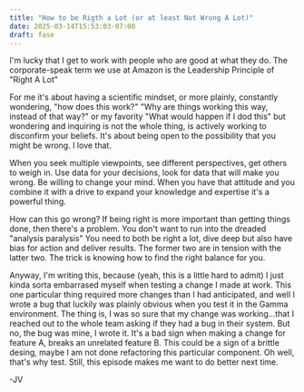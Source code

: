 ```yaml
---
title: "How to be Rigth a Lot (or at least Not Wrong A Lot)"
date: 2025-03-14T15:53:03-07:00
draft: fase
---
```



I'm lucky that I get to work with people who are good at what they do. 
The corporate-speak term we use at Amazon is the Leadership Principle of "Right A Lot"

For me it's about having a scientific mindset, or more plainly, constantly wondering, "how does this work?"
"Why are things working this way, instead of that way?" or my favority "What would happen if I dod this"
but wondering and inquiring is not the whole thing, is actively working to disconfirm your beliefs. 
It's about being open to the possibility that you might be wrong. I love that. 

When you seek multiple viewpoints, see different perspectives, get others to weigh in. Use data for your decisions, 
look for data that will make you wrong. Be willing to change your mind. When you have that attitude and you combine it 
with a drive to expand your knowledge and expertise it's a powerful thing. 

How can this go wrong?
If being right is more important than getting things done, then there's a problem. You don't want to run into the dreaded "analysis paralysis"
You need to both be right a lot, dive deep but also have bias for action and deliver results. The former two are in tension with the latter two.
The trick is knowing how to find the right balance for you. 

Anyway, 
I'm writing this, because (yeah, this is a little hard to admit) I just kinda sorta embarrased myself when testing a change I made at work. 
This one particular thing required more changes than I had anticipated, and well I wrote a bug that luckily was plainly obvious when you test it in 
the Gamma environment. The thing is, I was so sure that my change was working...that I reached out to the whole team asking if they had a bug in their system. 
But no, the bug was mine, I wrote it. It's a bad sign when making a change for feature A, breaks an unrelated feature B. This could be a sign of a brittle desing, 
maybe I am not done refactoring this particular component. Oh well, that's why test. Still, this episode makes me want to do better next time. 

-JV
